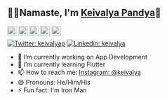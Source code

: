 ## 🙏🏻Namaste, I'm [Keivalya Pandya](https://keivalya.github.io/)👋

<a href="https://twitter.com/keivalyap">
  <img align="left" alt="Keivalya's Twitter" width="22px" src="https://cdn.jsdelivr.net/npm/simple-icons@v3/icons/twitter.svg" />
</a>
<a href="https://linkedin.com/in/keivalya">
  <img align="left" alt="Keivalya's Linkdein" width="22px" src="https://cdn.jsdelivr.net/npm/simple-icons@v3/icons/linkedin.svg" />
</a>
<a href="https://github.com/keivalya">
  <img align="left" alt="keivalya's Github" width="22px" src="https://cdn.jsdelivr.net/npm/simple-icons@v3/icons/github.svg" />
</a>
<a href="https://instagram.com/keivalya/">
  <img align="left" alt="Keivalya's Instagram" width="22px" src="https://cdn.jsdelivr.net/npm/simple-icons@v3/icons/instagram.svg" />
</a>
<a href="https://www.facebook.com/keivalya/">
  <img align="left" alt="Keivalya's Facebook" width="22px" src="https://cdn.jsdelivr.net/npm/simple-icons@v3/icons/facebook.svg" />
</a>

<br>

[![Twitter: keivalyap](https://img.shields.io/twitter/follow/keivalyap?style=social)](https://twitter.com/keivalyap)
[![Linkedin: keivalya](https://img.shields.io/badge/-keivalya-blue?style=flat-square&logo=Linkedin&logoColor=white&link=https://www.linkedin.com/in/keivalya/)](https://www.linkedin.com/in/keivalya/)

- 🔭 I’m currently working on App Development
- 🌱 I’m currently learning Flutter
- 📫 How to reach me: [Instagram: @keivalya](https://instagram.com/keivalya)
- 😄 Pronouns: He/Him/His
- ⚡ Fun fact: I'm Iron Man
